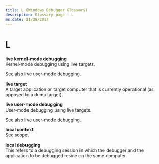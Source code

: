 ```yaml
---
title: L (Windows Debugger Glossary)
description: Glossary page - L
ms.date: 11/28/2017
---
```


# L


<span id="live_kernel_mode_debugging"></span><span id="LIVE_KERNEL_MODE_DEBUGGING"></span>**live kernel-mode debugging**  
Kernel-mode debugging using live targets.

See also live user-mode debugging.

<span id="live_target"></span><span id="LIVE_TARGET"></span>**live target**  
A target application or target computer that is currently operational (as opposed to a dump target).

<span id="live_user_mode_debugging"></span><span id="LIVE_USER_MODE_DEBUGGING"></span>**live user-mode debugging**  
User-mode debugging using live targets.

See also live user-mode debugging.

<span id="local_context"></span><span id="LOCAL_CONTEXT"></span>**local context**  
See scope.

<span id="local_debugging"></span><span id="LOCAL_DEBUGGING"></span>**local debugging**  
This refers to a debugging session in which the debugger and the application to be debugged reside on the same computer.

 

 